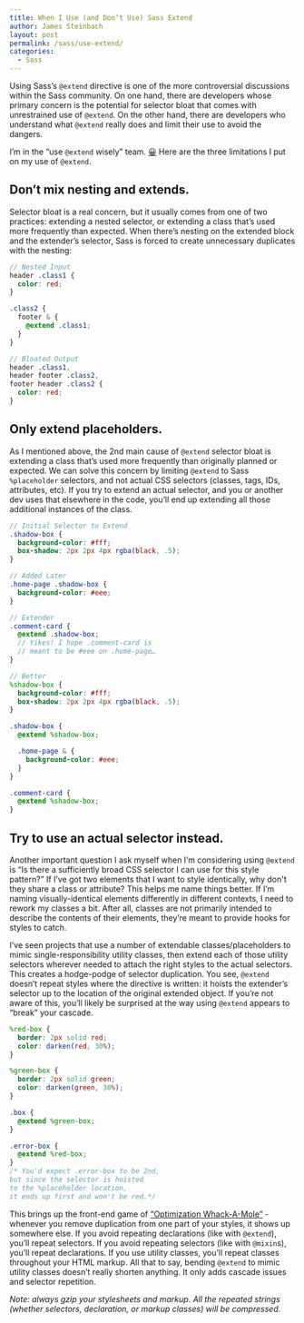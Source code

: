 ```yaml
---
title: When I Use (and Don’t Use) Sass Extend
author: James Steinbach
layout: post
permalink: /sass/use-extend/
categories:
  - Sass
---
```


Using Sass’s `@extend` directive is one of the more controversial discussions within the Sass community. On one hand, there are developers whose primary concern is the potential for selector bloat that comes with unrestrained use of `@extend`. On the other hand, there are developers who understand what `@extend` really does and limit their use to avoid the dangers.

I’m in the “use `@extend` wisely” team. [😀](https://twitter.com/Una/status/664890977505570818) Here are the three limitations I put on my use of `@extend`.

## Don’t mix nesting and extends.

Selector bloat is a real concern, but it usually comes from one of two practices: extending a nested selector, or extending a class that’s used more frequently than expected. When there’s nesting on the extended block and the extender’s selector, Sass is forced to create unnecessary duplicates with the nesting:

~~~scss
// Nested Input
header .class1 {
  color: red;
}

.class2 {
  footer & {
    @extend .class1;
  }
}

// Bloated Output
header .class1,
header footer .class2,
footer header .class2 {
  color: red;
}
~~~

## Only extend placeholders.

As I mentioned above, the 2nd main cause of `@extend` selector bloat is extending a class that’s used more frequently than originally planned or expected. We can solve this concern by limiting `@extend` to Sass `%placeholder` selectors, and not actual CSS selectors (classes, tags, IDs, attributes, etc). If you try to extend an actual selector, and you or another dev uses that elsewhere in the code, you’ll end up extending all those additional instances of the class.

~~~scss
// Initial Selector to Extend
.shadow-box {
  background-color: #fff;
  box-shadow: 2px 2px 4px rgba(black, .5);
}

// Added Later
.home-page .shadow-box {
  background-color: #eee;
}

// Extender
.comment-card {
  @extend .shadow-box;
  // Yikes! I hope .comment-card is
  // meant to be #eee on .home-page…
}
~~~

~~~scss
// Better
%shadow-box {
  background-color: #fff;
  box-shadow: 2px 2px 4px rgba(black, .5);
}

.shadow-box {
  @extend %shadow-box;

  .home-page & {
    background-color: #eee;
  }
}

.comment-card {
  @extend %shadow-box;
}
~~~

## Try to use an actual selector instead.

Another important question I ask myself when I’m considering using `@extend` is “Is there a sufficiently broad CSS selector I can use for this style pattern?” If I’ve got two elements that I want to style identically, why don't they share a class or attribute? This helps me name things better. If I’m naming visually-identical elements differently in different contexts, I need to rework my classes a bit. After all, classes are not primarily intended to describe the contents of their elements, they’re meant to provide hooks for styles to catch.

I’ve seen projects that use a number of extendable classes/placeholders to mimic single-responsibility utility classes, then extend each of those utility selectors wherever needed to attach the right styles to the actual selectors. This creates a hodge-podge of selector duplication. You see, `@extend` doesn’t repeat styles where the directive is written: it hoists the extender’s selector up to the location of the original extended object. If you’re not aware of this, you’ll likely be surprised at the way using `@extend` appears to “break” your cascade.

~~~scss
%red-box {
  border: 2px solid red;
  color: darken(red, 30%);
}

%green-box {
  border: 2px solid green;
  color: darken(green, 30%);
}

.box {
  @extend %green-box;
}

.error-box {
  @extend %red-box;
}
/* You'd expect .error-box to be 2nd,
but since the selector is hoisted
to the %placeholder location,
it ends up first and won't be red.*/
~~~

This brings up the front-end game of [“Optimization Whack-A-Mole”](/css/css-repetition-basically-whack-mole/) - whenever you remove duplication from one part of your styles, it shows up somewhere else. If you avoid repeating declarations (like with `@extend`), you’ll repeat selectors. If you avoid repeating selectors (like with `@mixin`s), you’ll repeat declarations. If you use utility classes, you’ll repeat classes throughout your HTML markup. All that to say, bending `@extend` to mimic utility classes doesn’t really shorten anything. It only adds cascade issues and selector repetition.

*Note: always gzip your stylesheets and markup. All the repeated strings (whether selectors, declaration, or markup classes) will be compressed.*
